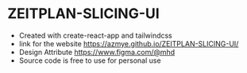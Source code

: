 # ZEITPLAN-SLICING-UI
- Created with create-react-app and tailwindcss
- link for the website https://azmye.github.io/ZEITPLAN-SLICING-UI/
- Design Attribute https://www.figma.com/@mhd
- Source code is free to use for personal use
